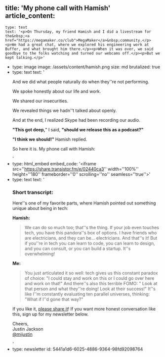 title: 'My phone call with Hamish'
article_content:
  -
    type: text
    text: '<p>On Thursday, my friend Hamish and I did a livestream for the&nbsp;<a href="https://megamaker.co/club">MegaMaker</a>&nbsp;community.</p><p>We had a great chat, where we explored his engineering work at Buffer, and what brought him there.</p><p>When it was over, we said goodbye to the folks watching and turned our webcams off.</p><p>But we kept talking.</p>'
  -
    type: image
    image: /assets/content/hamish.png
    size: md
    brutalized: true
  -
    type: text
    text: '<p>And we did what people naturally do when they''re not performing.</p><p>We spoke honestly about our life and work.</p><p>We shared our insecurities.</p><p>We revealed things we hadn''t talked about openly.</p><p>And at the end, I realized Skype had been recording our audio.</p><p><strong>"This got deep,</strong>" I said,&nbsp;<strong>"should we release this as a podcast?"</strong><br></p><p><strong>"I think we should!"&nbsp;</strong>Hamish replied.</p><p>So here it is. My phone call with Hamish:</p>'
  -
    type: html_embed
    embed_code: '<iframe src=''https://share.transistor.fm/e/02440ca3'' width=''100%'' height=''180'' frameborder=''0'' scrolling=''no'' seamless=''true''></iframe>'
  -
    type: text
    text: '<h3>Short transcript:</h3><p>Here''s one of my favorite parts, where Hamish pointed out something unique about being in tech:</p><p><strong>Hamish:</strong><br></p><blockquote><p>We can do so much too; that''s the thing. If your job even touches tech, you have this pandora''s box of options. I have friends who are electricians, and they can be... electricians. And that''s it! But if you''re in tech you can learn to code, you can learn to design, and you can consult, or you can build a startup. It''s overwhelming!​</p></blockquote><p><strong>Me:</strong><br></p><blockquote><p>You just articulated it so well: tech gives us this constant paradox of choice: "I could stay and work on this or I could go over here and work on that!" And there''s also this terrible FOMO: " Look at that person and what they''re doing! Look at their success!" It''s like I''m constantly evaluating ten parallel universes, thinking: "What if I''d gone that way?"​</p></blockquote><p>If you like it,&nbsp;<a href="https://twitter.com/home?status=Real%2C%20raw%20conversation%20between%20%40mijustin%20and%20%40hamstu%20about%20what%20it%20means%20to%20be%20an%20indie%20maker.%20http%3A%2F%2Fjustinjackson.ca%2Fhamish">please share it</a>! If you want more honest conversation like this, sign up for my newsletter below.</p><p>Cheers,<br>Justin Jackson<br><a href="https://twitter.com/mijustin">@mijustin</a></p>'
  -
    type: newsletter
id: 5441a1d6-6025-4886-9364-98fd92098764

